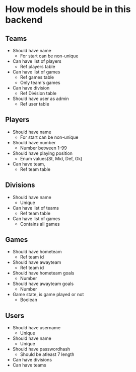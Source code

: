 # How models should be in this backend

## Teams

- Should have name
    - For start can be non-unique
- Can have list of players
    - Ref players table
- Can have list of games
    - Ref games table
    - Only team's games
- Can have division
    - Ref Division table
- Should have user as admin
    - Ref user table

## Players

- Should have name
    - For start can be non-unique
- Should have number
    - Number between 1-99
- Should have playing position
    - Enum values(St, Mid, Def, Gk)
- Can have team,
    - Ref team table


## Divisions

- Should have name
    - Unique
- Can have list of teams
    - Ref team table
- Can have list of games
    - Contains all games


## Games

- Should have hometeam
    - Ref team id
- Should have awayteam
    - Ref team id
- Should have hometeam goals
    - Number
- Should have awayteam goals
    - Number
- Game state, is game played or not
    - Boolean

## Users

- Should have username
    - Unique
- Should have name
    - Unique
- Should have passwordhash
    - Should be atleast 7 length
- Can have divisions
- Can have teams

